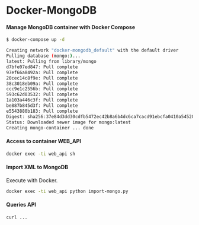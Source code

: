 # Docker-MongoDB

#### Manage MongoDB container with Docker Compose

```bash
$ docker-compose up -d

Creating network "docker-mongodb_default" with the default driver
Pulling database (mongo:)...
latest: Pulling from library/mongo
d7bfe07ed847: Pull complete
97ef66a8492a: Pull complete
20cec14c8f9e: Pull complete
38c3018eb09a: Pull complete
ccc9e1c2556b: Pull complete
593c62d03532: Pull complete
1a103a446c3f: Pull complete
be887b845d3f: Pull complete
e5543880b183: Pull complete
Digest: sha256:37e84d3dd30cdfb5472ec42b8a6b4dc6ca7cacd91ebcfa0410a54528bbc5fa6d
Status: Downloaded newer image for mongo:latest
Creating mongo-container ... done
```

#### Access to container WEB_API

```bash
docker exec -ti web_api sh
```

#### Import XML to MongoDB

Execute with Docker. 

```bash
docker exec -ti web_api python import-mongo.py
```

#### Queries API

```bash
curl ...
```